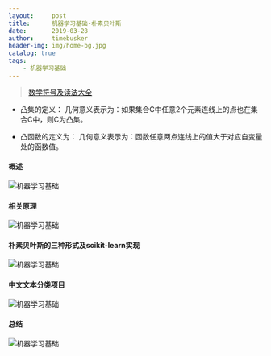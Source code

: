 ```yaml
---
layout:     post
title:      机器学习基础-朴素贝叶斯
date:       2019-03-28
author:     timebusker
header-img: img/home-bg.jpg
catalog: true
tags:
    - 机器学习基础
---
```


> [数学符号及读法大全](https://blog.csdn.net/qq_37212752/article/details/83956265)

- 凸集的定义：
几何意义表示为：如果集合C中任意2个元素连线上的点也在集合C中，则C为凸集。

- 凸函数的定义为：
几何意义表示为：函数任意两点连线上的值大于对应自变量处的函数值。

#### 概述

![机器学习基础](img/older/algorithm/04/1.png)


#### 相关原理

![机器学习基础](img/older/algorithm/04/2.png)


#### 朴素贝叶斯的三种形式及scikit-learn实现

![机器学习基础](img/older/algorithm/04/3.png)

#### 中文文本分类项目

![机器学习基础](img/older/algorithm/04/4.png)

#### 总结

![机器学习基础](img/older/algorithm/04/5.png)
